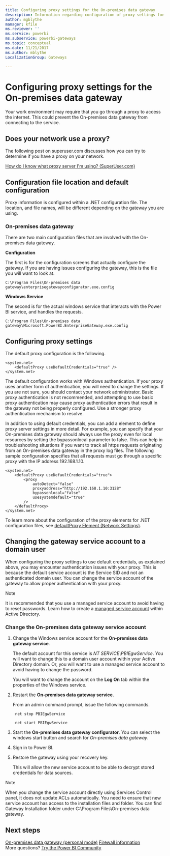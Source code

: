 ```yaml
---
title: Configuring proxy settings for the On-premises data gateway
description: Information regarding configuration of proxy settings for the On-premises data gateway.
author: mgblythe
manager: kfile
ms.reviewer: ''
ms.service: powerbi
ms.subservice: powerbi-gateways
ms.topic: conceptual
ms.date: 11/21/2017
ms.author: mblythe
LocalizationGroup: Gateways

---
```

# Configuring proxy settings for the On-premises data gateway
Your work environment may require that you go through a proxy to access the internet. This could prevent the On-premises data gateway from connecting to the service.

## Does your network use a proxy?
The following post on superuser.com discusses how you can try to determine if you have a proxy on your network.

[How do I know what proxy server I'm using? (SuperUser.com)](https://superuser.com/questions/346372/how-do-i-know-what-proxy-server-im-using)

## Configuration file location and default configuration
Proxy information is configured within a .NET configuration file. The location, and file names, will be different depending on the gateway you are using.

### On-premises data gateway
There are two main configuration files that are involved with the On-premises data gateway.

**Configuration**

The first is for the configuration screens that actually configure the gateway. If you are having issues configuring the gateway, this is the file you will want to look at.

    C:\Program Files\On-premises data gateway\enterprisegatewayconfigurator.exe.config

**Windows Service**

The second is for the actual windows service that interacts with the Power BI service, and handles the requests.

    C:\Program Files\On-premises data gateway\Microsoft.PowerBI.EnterpriseGateway.exe.config

## Configuring proxy settings
The default proxy configuration is the following.

    <system.net>
        <defaultProxy useDefaultCredentials="true" />
    </system.net>

The default configuration works with Windows authentication. If your proxy uses another form of authentication, you will need to change the settings. If you are not sure, you should contact your network administrator. Basic proxy authentication is not recommended, and attempting to use basic proxy authentication may cause proxy authentication errors that result in the gateway not being properly configured. Use a stronger proxy authentication mechanism to resolve.

In addition to using default credentials, you can add a <proxy> element to define proxy server settings in more detail. For example, you can specify that your On-premises data gateway should always use the proxy even for local resources by setting the bypassonlocal parameter to false. This can help in troubleshooting situations if you want to track all https requests originating from an On-premises data gateway in the proxy log files. The following sample configuration specifies that all requests must go through a specific proxy with the IP address 192.168.1.10.

    <system.net>
        <defaultProxy useDefaultCredentials="true">
            <proxy  
                autoDetect="false"  
                proxyaddress="http://192.168.1.10:3128"  
                bypassonlocal="false"  
                usesystemdefault="true"
            />  
        </defaultProxy>
    </system.net>

To learn more about the configuration of the proxy elements for .NET configuration files, see [defaultProxy Element (Network Settings)](https://msdn.microsoft.com/library/kd3cf2ex.aspx).

## Changing the gateway service account to a domain user
When configuring the proxy settings to use default credentials, as explained above, you may encounter authentication issues with your proxy. This is because the default service account is the Service SID and not an authenticated domain user. You can change the service account of the gateway to allow proper authentication with your proxy.

> [!NOTE]
> It is recommended that you use a managed service account to avoid having to reset passwords. Learn how to create a [managed service account](https://technet.microsoft.com/library/dd548356.aspx) within Active Directory.
> 
> 

### Change the On-premises data gateway service account
1. Change the Windows service account for the **On-premises data gateway service**.

    The default account for this service is *NT SERVICE\PBIEgwService*. You will want to change this to a domain user account within your Active Directory domain. Or, you will want to use a managed service account to avoid having to change the password.

    You will want to change the account on the **Log On** tab within the properties of the Windows service.
2. Restart the **On-premises data gateway service**.

    From an admin command prompt, issue the following commands.

        net stop PBIEgwService

        net start PBIEgwService
3. Start the **On-premises data gateway configurator**. You can select the windows start button and search for *On-premises data gateway*.
4. Sign in to Power BI.
5. Restore the gateway using your recovery key.

    This will allow the new service account to be able to decrypt stored credentials for data sources.

> [!NOTE]
> When you change the service account directly using Services Control panel, it does not update ACLs automatically. You need to ensure that new service account has access to the installation files and folder. You can find Gateway Installation folder under C:\Program Files\On-premises data gateway. 
> 

## Next steps
[On-premises data gateway (personal mode)](service-gateway-personal-mode.md)
[Firewall information](service-gateway-onprem-tshoot.md#firewall-or-proxy)  
More questions? [Try the Power BI Community](http://community.powerbi.com/)

